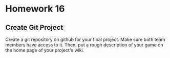 Homework 16
========================
Create Git Project
------------------------

Create a git repository on github for your final project.  Make sure both team members have access to it.  Then, put a rough description of your game on the home page of your project's wiki.
